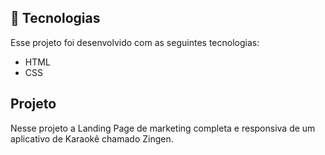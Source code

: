 
## 🚀 Tecnologias

Esse projeto foi desenvolvido com as seguintes tecnologias:

- HTML
- CSS

## Projeto

Nesse projeto a Landing Page de marketing completa e responsiva de um aplicativo de Karaokê chamado Zingen.


